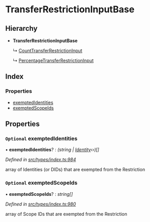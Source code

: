 # TransferRestrictionInputBase

## Hierarchy

* **TransferRestrictionInputBase**

  ↳ [CountTransferRestrictionInput](counttransferrestrictioninput.md)

  ↳ [PercentageTransferRestrictionInput](percentagetransferrestrictioninput.md)

## Index

### Properties

* [exemptedIdentities](transferrestrictioninputbase.md#optional-exemptedidentities)
* [exemptedScopeIds](transferrestrictioninputbase.md#optional-exemptedscopeids)

## Properties

### `Optional` exemptedIdentities

• **exemptedIdentities**? : _\(string \|_ [_Identity_](../classes/identity.md)_‹›\)\[\]_

_Defined in_ [_src/types/index.ts:984_](https://github.com/PolymathNetwork/polymesh-sdk/blob/bf2b7a12/src/types/index.ts#L984)

array of Identities \(or DIDs\) that are exempted from the Restriction

### `Optional` exemptedScopeIds

• **exemptedScopeIds**? : _string\[\]_

_Defined in_ [_src/types/index.ts:980_](https://github.com/PolymathNetwork/polymesh-sdk/blob/bf2b7a12/src/types/index.ts#L980)

array of Scope IDs that are exempted from the Restriction

